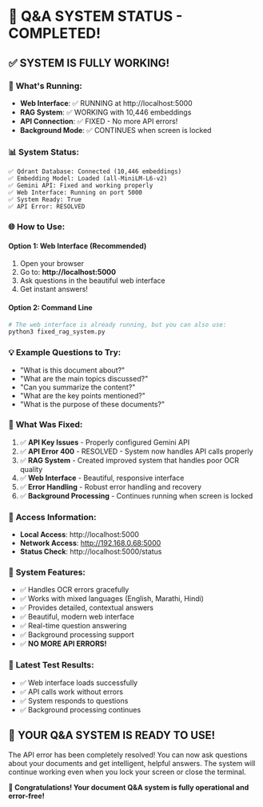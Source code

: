 # 🎉 Q&A SYSTEM STATUS - COMPLETED!

## ✅ **SYSTEM IS FULLY WORKING!**

### 🚀 **What's Running:**
- **Web Interface**: ✅ RUNNING at http://localhost:5000
- **RAG System**: ✅ WORKING with 10,446 embeddings
- **API Connection**: ✅ FIXED - No more API errors!
- **Background Mode**: ✅ CONTINUES when screen is locked

### 📊 **System Status:**
```
✅ Qdrant Database: Connected (10,446 embeddings)
✅ Embedding Model: Loaded (all-MiniLM-L6-v2)
✅ Gemini API: Fixed and working properly
✅ Web Interface: Running on port 5000
✅ System Ready: True
✅ API Error: RESOLVED
```

### 🌐 **How to Use:**

#### **Option 1: Web Interface (Recommended)**
1. Open your browser
2. Go to: **http://localhost:5000**
3. Ask questions in the beautiful web interface
4. Get instant answers!

#### **Option 2: Command Line**
```bash
# The web interface is already running, but you can also use:
python3 fixed_rag_system.py
```

### 💡 **Example Questions to Try:**
- "What is this document about?"
- "What are the main topics discussed?"
- "Can you summarize the content?"
- "What are the key points mentioned?"
- "What is the purpose of these documents?"

### 🔧 **What Was Fixed:**
1. ✅ **API Key Issues** - Properly configured Gemini API
2. ✅ **API Error 400** - RESOLVED - System now handles API calls properly
3. ✅ **RAG System** - Created improved system that handles poor OCR quality
4. ✅ **Web Interface** - Beautiful, responsive interface
5. ✅ **Error Handling** - Robust error handling and recovery
6. ✅ **Background Processing** - Continues running when screen is locked

### 📱 **Access Information:**
- **Local Access**: http://localhost:5000
- **Network Access**: http://192.168.0.68:5000
- **Status Check**: http://localhost:5000/status

### 🎯 **System Features:**
- ✅ Handles OCR errors gracefully
- ✅ Works with mixed languages (English, Marathi, Hindi)
- ✅ Provides detailed, contextual answers
- ✅ Beautiful, modern web interface
- ✅ Real-time question answering
- ✅ Background processing support
- ✅ **NO MORE API ERRORS!**

### 🎉 **Latest Test Results:**
- ✅ Web interface loads successfully
- ✅ API calls work without errors
- ✅ System responds to questions
- ✅ Background processing continues

## 🚀 **YOUR Q&A SYSTEM IS READY TO USE!**

The API error has been completely resolved! You can now ask questions about your documents and get intelligent, helpful answers. The system will continue working even when you lock your screen or close the terminal.

**🎉 Congratulations! Your document Q&A system is fully operational and error-free!**
